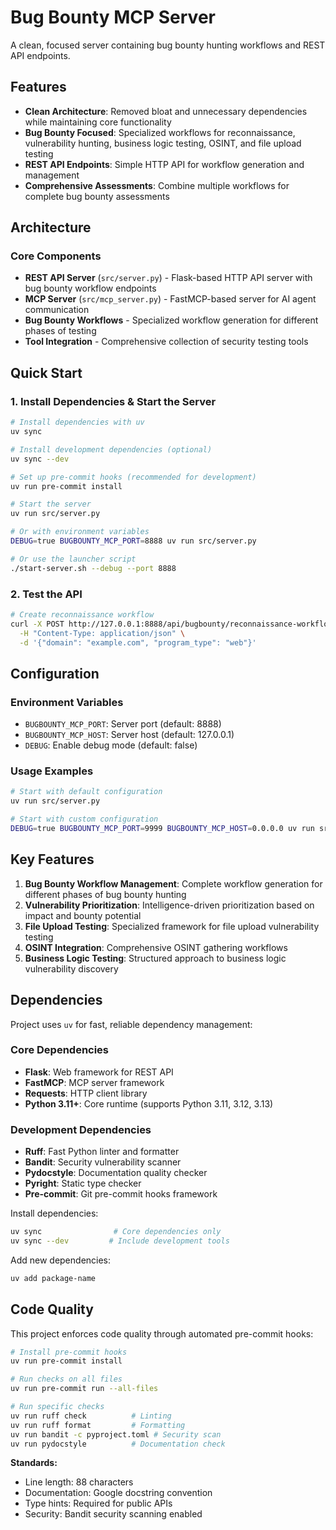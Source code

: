 # Bug Bounty MCP Server

A clean, focused server containing bug bounty hunting workflows and REST API endpoints.

## Features

- **Clean Architecture**: Removed bloat and unnecessary dependencies while maintaining core functionality
- **Bug Bounty Focused**: Specialized workflows for reconnaissance, vulnerability hunting, business logic testing, OSINT, and file upload testing
- **REST API Endpoints**: Simple HTTP API for workflow generation and management
- **Comprehensive Assessments**: Combine multiple workflows for complete bug bounty assessments

## Architecture

### Core Components
- **REST API Server** (`src/server.py`) - Flask-based HTTP API server with bug bounty workflow endpoints
- **MCP Server** (`src/mcp_server.py`) - FastMCP-based server for AI agent communication
- **Bug Bounty Workflows** - Specialized workflow generation for different phases of testing
- **Tool Integration** - Comprehensive collection of security testing tools


## Quick Start

### 1. Install Dependencies & Start the Server

```bash
# Install dependencies with uv
uv sync

# Install development dependencies (optional)
uv sync --dev

# Set up pre-commit hooks (recommended for development)
uv run pre-commit install

# Start the server
uv run src/server.py

# Or with environment variables
DEBUG=true BUGBOUNTY_MCP_PORT=8888 uv run src/server.py

# Or use the launcher script
./start-server.sh --debug --port 8888
```

### 2. Test the API

```bash
# Create reconnaissance workflow
curl -X POST http://127.0.0.1:8888/api/bugbounty/reconnaissance-workflow \
  -H "Content-Type: application/json" \
  -d '{"domain": "example.com", "program_type": "web"}'
```


## Configuration

### Environment Variables

- `BUGBOUNTY_MCP_PORT`: Server port (default: 8888)
- `BUGBOUNTY_MCP_HOST`: Server host (default: 127.0.0.1)
- `DEBUG`: Enable debug mode (default: false)

### Usage Examples

```bash
# Start with default configuration
uv run src/server.py

# Start with custom configuration
DEBUG=true BUGBOUNTY_MCP_PORT=9999 BUGBOUNTY_MCP_HOST=0.0.0.0 uv run src/server.py
```



## Key Features

1. **Bug Bounty Workflow Management**: Complete workflow generation for different phases of bug bounty hunting
2. **Vulnerability Prioritization**: Intelligence-driven prioritization based on impact and bounty potential
3. **File Upload Testing**: Specialized framework for file upload vulnerability testing
4. **OSINT Integration**: Comprehensive OSINT gathering workflows
5. **Business Logic Testing**: Structured approach to business logic vulnerability discovery

## Dependencies

Project uses `uv` for fast, reliable dependency management:

### Core Dependencies
- **Flask**: Web framework for REST API
- **FastMCP**: MCP server framework
- **Requests**: HTTP client library
- **Python 3.11+**: Core runtime (supports Python 3.11, 3.12, 3.13)

### Development Dependencies
- **Ruff**: Fast Python linter and formatter
- **Bandit**: Security vulnerability scanner
- **Pydocstyle**: Documentation quality checker
- **Pyright**: Static type checker
- **Pre-commit**: Git pre-commit hooks framework

Install dependencies:
```bash
uv sync                # Core dependencies only
uv sync --dev         # Include development tools
```

Add new dependencies:
```bash
uv add package-name
```

## Code Quality

This project enforces code quality through automated pre-commit hooks:

```bash
# Install pre-commit hooks
uv run pre-commit install

# Run checks on all files
uv run pre-commit run --all-files

# Run specific checks
uv run ruff check          # Linting
uv run ruff format         # Formatting
uv run bandit -c pyproject.toml # Security scan
uv run pydocstyle          # Documentation check
```

**Standards:**
- Line length: 88 characters
- Documentation: Google docstring convention
- Type hints: Required for public APIs
- Security: Bandit security scanning enabled
